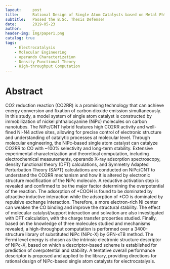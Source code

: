 ```yaml
---
layout:     post
title:      Rational Design of Single Atom Catalysts based on Metal Phthalocyanine for Active and Stable Electroreduction of CO2
subtitle:   Passed the B.Sc. Thesis Defense!
date:       2019-05-23
author:     _
header-img: img/paper1.png
catalog: true
tags:
    - Electrocatalysis
    - Molecular Engineering
    - operando Characterization
    - Density Functional Theory
    - High-throughput Computation
---
```


# Abstract
CO2 reduction reaction (CO2RR) is a promising technology that can achieve energy conversion and fixation of carbon dioxide emission simultaneously. In this study, a model system of single atom catalyst is constructed by immobilization of nickel phthalocyanine (NiPc) molecules on carbon nanotubes. The NiPc/CNT hybrid features high CO2RR activity and well-fined Ni-N4 active sites, allowing for precise control of electronic structure and understanding of catalytic processes at molecular level. Through molecular engineering, the NiPc-based single atom catalyst can catalyze CO2RR to CO with ~100% selectivity and long-term stability. Extensive experimental characterization and theoretical computation, including electrochemical measurements, operando X-ray adsorption spectroscopy, density functional theory (DFT) calculations, and Symmetry Adapted Perturbation Theory (SAPT) calculations are conducted on NiPc/CNT to understand the CO2RR mechanism and how it is altered by electronic structure modification of the NiPc molecule. A reductive activation step is revealed and confirmed to be the major factor determining the overpotential of the reaction. The adsorption of *COOH is found to be dominated by attractive inductive interaction while the adsorption of *CO is dominated by repulsive exchange interaction. Therefore, a more electron-rich Ni center can weaken the CO binding and improve the structural stability. The effect of molecular catalyst/support interaction and solvation are also investigated with DFT calculation, with the charge transfer properties studied. Finally, based on the knowledge of three molecules studied and mechanisms revealed, a high-throughput computation is performed over a 3400-structure library of substituted NiPc (NiPc-X) by GFN-xTB method. The Fermi level energy is chosen as the intrinsic electronic structure descriptor of NiPc-X, based on which a descriptor-based scheme is established for prediction of overpotential and stability. A tentative overall performance descriptor is proposed and applied to the library, providing directions for rational design of NiPc-based single atom catalysts for electrocatalysis.

